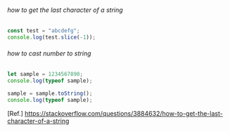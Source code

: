 ###### how to get the last character of a string
```js
const test = "abcdefg";
console.log(test.slice(-1));
```

###### how to cast number to string
```js
let sample = 1234567890;
console.log(typeof sample);

sample = sample.toString();
console.log(typeof sample);
```
[Ref.] https://stackoverflow.com/questions/3884632/how-to-get-the-last-character-of-a-string  
